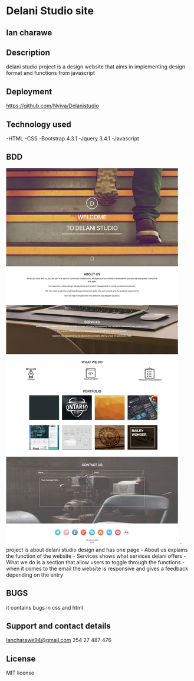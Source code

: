 # Delani Studio site
## Ian charawe
## Description
delani studio project is a design website that aims in implementing design format and functions from javascript
## Deployment
https://github.com/Nyiva/Delanistudio
## Technology used
-HTML
-CSS
-Bootstrap 4.3.1
-Jquery 3.4.1
-Javascript
## BDD
<img src="images/delani.jpg" alt="picture">
- project is about delani studio design and has one page
- About us explains the function of the website
- Services shows what services delani offers
- What we do is a section that allow users to toggle through the functions
- when it comes to the email the website is responsive and gives a feedback depending on the entry

## BUGS
it contains bugs in css and html
## Support and contact details
Iancharawe94@gmail.com
254 27 487 476
## License
MIT license